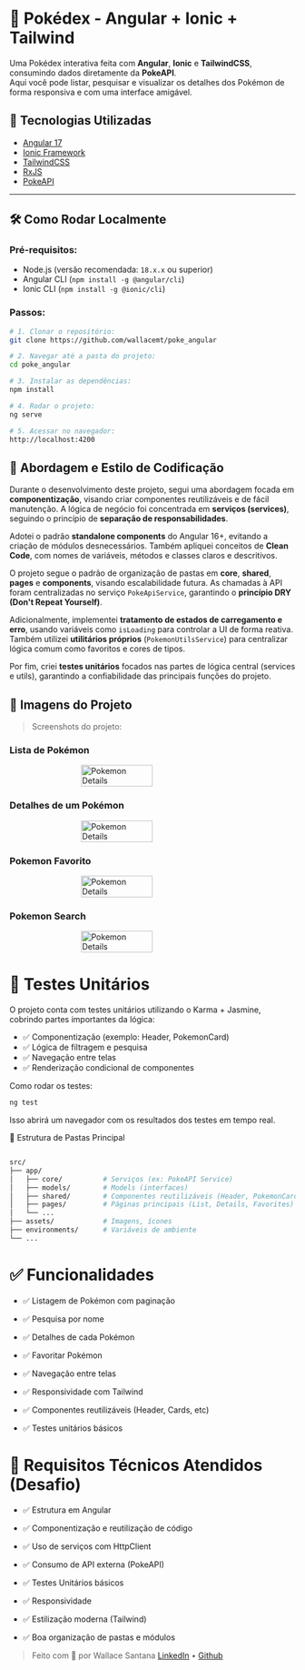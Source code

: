 # 📘 Pokédex - Angular + Ionic + Tailwind
Uma Pokédex interativa feita com **Angular**, **Ionic** e **TailwindCSS**, consumindo dados diretamente da **PokeAPI**.  
Aqui você pode listar, pesquisar e visualizar os detalhes dos Pokémon de forma responsiva e com uma interface amigável.


## 🚀 Tecnologias Utilizadas

- [Angular 17](https://angular.io/)
- [Ionic Framework](https://ionicframework.com/)
- [TailwindCSS](https://tailwindcss.com/)
- [RxJS](https://rxjs.dev/)
- [PokeAPI](https://pokeapi.co/)

---

## 🛠️ Como Rodar Localmente

### Pré-requisitos:

- Node.js (versão recomendada: `18.x.x` ou superior)
- Angular CLI (`npm install -g @angular/cli`)
- Ionic CLI (`npm install -g @ionic/cli`)

### Passos:

```bash
# 1. Clonar o repositório:
git clone https://github.com/wallacemt/poke_angular

# 2. Navegar até a pasta do projeto:
cd poke_angular

# 3. Instalar as dependências:
npm install

# 4. Rodar o projeto:
ng serve

# 5. Acessar no navegador:
http://localhost:4200
```

## 📌 Abordagem e Estilo de Codificação

Durante o desenvolvimento deste projeto, segui uma abordagem focada em **componentização**, visando criar componentes reutilizáveis e de fácil manutenção. A lógica de negócio foi concentrada em **serviços (services)**, seguindo o princípio de **separação de responsabilidades**.

Adotei o padrão **standalone components** do Angular 16+, evitando a criação de módulos desnecessários. Também apliquei conceitos de **Clean Code**, com nomes de variáveis, métodos e classes claros e descritivos.

O projeto segue o padrão de organização de pastas em **core**, **shared**, **pages** e **components**, visando escalabilidade futura. As chamadas à API foram centralizadas no serviço `PokeApiService`, garantindo o **princípio DRY (Don't Repeat Yourself)**.

Adicionalmente, implementei **tratamento de estados de carregamento e erro**, usando variáveis como `isLoading` para controlar a UI de forma reativa. Também utilizei **utilitários próprios** (`PokemonUtilsService`) para centralizar lógica comum como favoritos e cores de tipos.

Por fim, criei **testes unitários** focados nas partes de lógica central (services e utils), garantindo a confiabilidade das principais funções do projeto.

## 📸 Imagens do Projeto

> Screenshots do projeto:

### Lista de Pokémon

<div style="display: flex; justify-content: center;">
  <img src="https://res.cloudinary.com/dg9hqvlas/image/upload/v1750444240/list_q4nvtm.gif" style="width:50%;" alt="Pokemon Details"/>
</div>

### Detalhes de um Pokémon

<div style="display: flex; justify-content: center;">
  <img src="https://res.cloudinary.com/dg9hqvlas/image/upload/v1750444241/details_vpyieo.gif" style="width:50%;" alt="Pokemon Details"/>
</div>

### Pokemon Favorito

<div style="display: flex; justify-content: center;">
  <img src="https://res.cloudinary.com/dg9hqvlas/image/upload/v1750444239/favorite_ppq8mz.gif" style="width:50%;" alt="Pokemon Details"/>
</div>

### Pokemon Search

<div style="display: flex; justify-content: center;">
  <img src="https://res.cloudinary.com/dg9hqvlas/image/upload/v1750444230/search_tfgaau.gif" style="width:50%;" alt="Pokemon Details"/>
</div>

# 🧪 Testes Unitários

O projeto conta com testes unitários utilizando o Karma + Jasmine, cobrindo partes importantes da lógica:

- ✅ Componentização (exemplo: Header, PokemonCard)
- ✅ Lógica de filtragem e pesquisa
- ✅ Navegação entre telas
- ✅ Renderização condicional de componentes

Como rodar os testes:

```bash
ng test
```

Isso abrirá um navegador com os resultados dos testes em tempo real.

📂 Estrutura de Pastas Principal

```bash

src/
├── app/
│   ├── core/          # Serviços (ex: PokeAPI Service)
│   ├── models/        # Models (interfaces)
│   ├── shared/        # Componentes reutilizáveis (Header, PokemonCard)
│   ├── pages/         # Páginas principais (List, Details, Favorites)
│   └── ...
├── assets/            # Imagens, ícones
├── environments/      # Variáveis de ambiente
└── ...
```

# ✅ Funcionalidades

- ✅ Listagem de Pokémon com paginação

- ✅ Pesquisa por nome

- ✅ Detalhes de cada Pokémon

- ✅ Favoritar Pokémon

- ✅ Navegação entre telas

- ✅ Responsividade com Tailwind

- ✅ Componentes reutilizáveis (Header, Cards, etc)

- ✅ Testes unitários básicos

# 📌 Requisitos Técnicos Atendidos (Desafio)

- ✅ Estrutura em Angular

- ✅ Componentização e reutilização de código

- ✅ Uso de serviços com HttpClient

- ✅ Consumo de API externa (PokeAPI)

- ✅ Testes Unitários básicos

- ✅ Responsividade

- ✅ Estilização moderna (Tailwind)

- ✅ Boa organização de pastas e módulos


> Feito com 💙 por Wallace Santana [LinkedIn](https://www.linkedin.com/in/wallace-santanak0/) • [Github](https://github.com/wallacemt)

